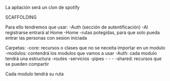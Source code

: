 La apliación será un clon de spotify

SCAFFOLDING

Para ello tendremos que usar:
    -Auth (sección de autentificación)
        -Al registrarse entrará al Home
    -Home
        -rutas potegidas, para que solo pueda entrar las personas con sesion iniciada




Carpetas:
    -core:
        recursos o clases que no se neceita importar en un modulo
    -modulos:
        contendrá los modulos que vamos a usar
            -Auth: cada modulo tendrá una estructura
                -routes
                -servicios
                -pipes
            -
            -
            -
    -shared:
        recursos que se pueden compartir

Cada modulo tendrá su ruta